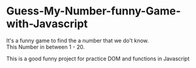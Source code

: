 <h1>Guess-My-Number-funny-Game-with-Javascript</h1>
<p>It's a funny game to find the a number that we do't know.</br>
This Number in between 1 - 20. 
</p>
<p>This is a good funny project for practice DOM and  functions in Javascript</p>